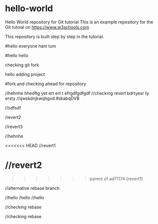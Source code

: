 # hello-world
Hello World repository for Git tutorial
This is an example repository for the Git tutoial on https://www.w3schools.com

This repository is built step by step in the tutorial.

#hello everyone ham tum

#hello hello


checking git fork


hello adding project

#fork and checking ahead for repository


//hehnhe
hhedftg yet ert ert t efrgdfgdfgdf
//checking revert
bdrtyesr ty ersty
//qwskdnjkwqhgvd
#skabqDVB

//sdfsdf

/revert2

//revert3


//hehnhe

<<<<<<< HEAD
//revert1

//revert2
=======
>>>>>>> parent of ad71174 (revert1)


//alternative rebase branch


//hello
/hello
//hello



//checking rebase


//checking rebase

